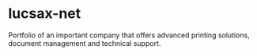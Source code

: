 # lucsax-net
Portfolio of an important company that offers advanced printing solutions, document management and technical support.
